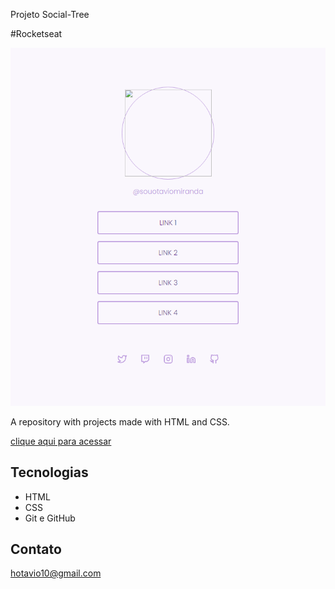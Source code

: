 Projeto Social-Tree

#Rocketseat 

![preview](./github/preview.png)



A repository with projects made with HTML and CSS.

[clique aqui para acessar](https://https://hotavio10.github.io/Projeto-Social-Tree-Rocketseat/)

## Tecnologias

- HTML
- CSS
- Git e GitHub

## Contato

hotavio10@gmail.com
